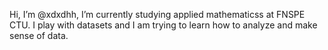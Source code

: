 Hi, I’m @xdxdhh,
I’m currently studying applied mathematicss at FNSPE CTU.
I play with datasets and I am trying to learn how to analyze and make sense of data.
